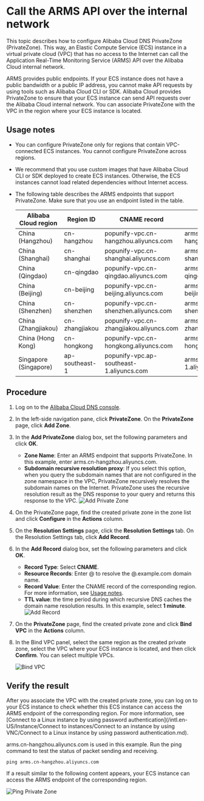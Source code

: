 # Call the ARMS API over the internal network

This topic describes how to configure Alibaba Cloud DNS PrivateZone \(PrivateZone\). This way, an Elastic Compute Service \(ECS\) instance in a virtual private cloud \(VPC\) that has no access to the Internet can call the Application Real-Time Monitoring Service \(ARMS\) API over the Alibaba Cloud internal network.

ARMS provides public endpoints. If your ECS instance does not have a public bandwidth or a public IP address, you cannot make API requests by using tools such as Alibaba Cloud CLI or SDK. Alibaba Cloud provides PrivateZone to ensure that your ECS instance can send API requests over the Alibaba Cloud internal network. You can associate PrivateZone with the VPC in the region where your ECS instance is located.

## Usage notes

-   You can configure PrivateZone only for regions that contain VPC-connected ECS instances. You cannot configure PrivateZone across regions.
-   We recommend that you use custom images that have Alibaba Cloud CLI or SDK deployed to create ECS instances. Otherwise, the ECS instances cannot load related dependencies without Internet access.
-   The following table describes the ARMS endpoints that support PrivateZone. Make sure that you use an endpoint listed in the table.

    |Alibaba Cloud region|Region ID|CNAME record|Endpoint|
    |--------------------|---------|------------|--------|
    |China \(Hangzhou\)|cn-hangzhou|popunify-vpc.cn-hangzhou.aliyuncs.com|arms.cn-hangzhou.aliyuncs.com|
    |China \(Shanghai\)|cn-shanghai|popunify-vpc.cn-shanghai.aliyuncs.com|arms.cn-shanghai.aliyuncs.com|
    |China \(Qingdao\)|cn-qingdao|popunify-vpc.cn-qingdao.aliyuncs.com|arms.cn-qingdao.aliyuncs.com|
    |China \(Beijing\)|cn-beijing|popunify-vpc.cn-beijing.aliyuncs.com|arms.cn-beijing.aliyuncs.com|
    |China \(Shenzhen\)|cn-shenzhen|popunify-vpc.cn-shenzhen.aliyuncs.com|arms.cn-shenzhen.aliyuncs.com|
    |China \(Zhangjiakou\)|cn-zhangjiakou|popunify-vpc.cn-zhangjiakou.aliyuncs.com|arms.cn-zhangjiakou.aliyuncs.com|
    |China \(Hong Kong\)|cn-hongkong|popunify-vpc.cn-hongkong.aliyuncs.com|arms.cn-hongkong.aliyuncs.com|
    |Singapore \(Singapore\)|ap-southeast-1|popunify-vpc.ap-southeast-1.aliyuncs.com|arms.ap-southeast-1.aliyuncs.com|


## Procedure

1.  Log on to the [Alibaba Cloud DNS console](https://dns.console.aliyun.com/#/dns/domainList).

2.  In the left-side navigation pane, click **PrivateZone**. On the **PrivateZone** page, click **Add Zone**.

3.  In the **Add PrivateZone** dialog box, set the following parameters and click **OK**.

    -   **Zone Name**: Enter an ARMS endpoint that supports PrivateZone. In this example, enter arms.cn-hangzhou.aliyuncs.com.
    -   **Subdomain recursive resolution proxy**: If you select this option, when you query the subdomain names that are not configured in the zone namespace in the VPC, PrivateZone recursively resolves the subdomain names on the Internet. PrivateZone uses the recursive resolution result as the DNS response to your query and returns this response to the VPC.
    ![Add Private Zone](https://static-aliyun-doc.oss-accelerate.aliyuncs.com/assets/img/en-US/1609158061/p68391.png)

4.  On the PrivateZone page, find the created private zone in the zone list and click **Configure** in the **Actions** column.

5.  On the **Resolution Settings** page, click the **Resolution Settings** tab. On the Resolution Settings tab, click **Add Record**.

6.  In the **Add Record** dialog box, set the following parameters and click **OK**.

    -   **Record Type**: Select **CNAME**.
    -   **Resource Records**: Enter @ to resolve the @.example.com domain name.
    -   **Record Value**: Enter the CNAME record of the corresponding region. For more information, see [Usage notes](#section_opq_9x8_52e).
    -   **TTL value**: the time period during which recursive DNS caches the domain name resolution results. In this example, select **1 minute**.
    ![Add Record](https://static-aliyun-doc.oss-accelerate.aliyuncs.com/assets/img/en-US/1609158061/p68396.png)

7.  On the **PrivateZone** page, find the created private zone and click **Bind VPC** in the **Actions** column.

8.  In the Bind VPC panel, select the same region as the created private zone, select the VPC where your ECS instance is located, and then click **Confirm**. You can select multiple VPCs.

    ![Bind VPC](https://static-aliyun-doc.oss-accelerate.aliyuncs.com/assets/img/en-US/1669758061/p68406.png)


## Verify the result

After you associate the VPC with the created private zone, you can log on to your ECS instance to check whether this ECS instance can access the ARMS endpoint of the corresponding region. For more information, see [Connect to a Linux instance by using password authentication](/intl.en-US/Instance/Connect to instances/Connect to an instance by using VNC/Connect to a Linux instance by using password authentication.md).

arms.cn-hangzhou.aliyuncs.com is used in this example. Run the ping command to test the status of packet sending and receiving.

```
ping arms.cn-hangzhou.aliyuncs.com
```

If a result similar to the following content appears, your ECS instance can access the ARMS endpoint of the corresponding region.

![Ping Private Zone](https://static-aliyun-doc.oss-accelerate.aliyuncs.com/assets/img/en-US/1609158061/p68407.png)

